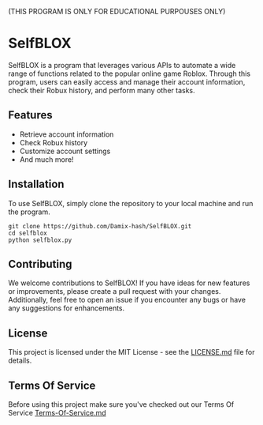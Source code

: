 (THIS PROGRAM IS ONLY FOR EDUCATIONAL PURPOUSES ONLY)
# SelfBLOX

SelfBLOX is a program that leverages various APIs to automate a wide range of functions related to the popular online game Roblox. Through this program, users can easily access and manage their account information, check their Robux history, and perform many other tasks.

## Features
- Retrieve account information
- Check Robux history
- Customize account settings
- And much more!

## Installation
To use SelfBLOX, simply clone the repository to your local machine and run the program.

```
git clone https://github.com/Damix-hash/SelfBLOX.git
cd selfblox
python selfblox.py
```

## Contributing
We welcome contributions to SelfBLOX! If you have ideas for new features or improvements, please create a pull request with your changes. Additionally, feel free to open an issue if you encounter any bugs or have any suggestions for enhancements.

## License
This project is licensed under the MIT License - see the [LICENSE.md](https://github.com/Damix-hash/SelfBLOX/blob/main/LICENSE.md) file for details.

## Terms Of Service

Before using this project make sure you've checked out our Terms Of Service [Terms-Of-Service.md](https://raw.githubusercontent.com/Damix-hash/SelfBLOX/main/Terms-Of-Service.md)
